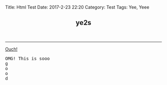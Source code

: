 Title: Html Test
Date: 2017-2-23 22:20
Category: Test
Tags: Yee, Yeee

<h2 title="yee" style="text-align:center">ye2s</h2>
<br>
<hr>
<p style="backgroud-color:green">
<a style="text-align:center" href="https://superdanby.github.io">Ouch!</a>
</p>
<pre>
OMG! This is sooo
g
o
o
d
</pre>
